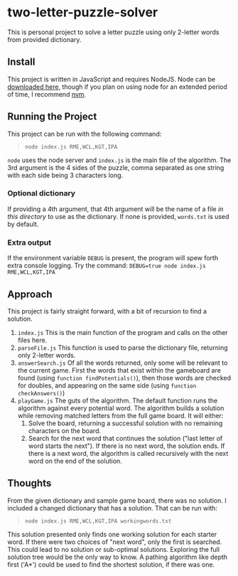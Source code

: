# two-letter-puzzle-solver

This is personal project to solve a letter puzzle using only 2-letter words from provided dictionary.

## Install

This project is written in JavaScript and requires NodeJS. Node can be [downloaded here](https://nodejs.org/en/download/), though if you plan on using node for an extended period of time, I recommend [nvm](https://github.com/nvm-sh/nvm).

## Running the Project

This project can be run with the following command:

> `node index.js RME,WCL,KGT,IPA`

`node` uses the node server and `index.js` is the main file of the algorithm. The 3rd argument is the 4 sides of the puzzle, comma separated as one string with each side being 3 characters long.

### Optional dictionary

If providing a 4th argument, that 4th argument will be the name of a file _in this directory_ to use as the dictionary. If none is provided, `words.txt` is used by default.

### Extra output

If the environment variable `DEBUG` is present, the program will spew forth extra console logging. Try the command: `DEBUG=true node index.js RME,WCL,KGT,IPA`

## Approach

This project is fairly straight forward, with a bit of recursion to find a solution.

1. `index.js` This is the main function of the program and calls on the other files here.
1. `parseFile.js` This function is used to parse the dictionary file, returning only 2-letter words.
1. `answerSearch.js` Of all the words returned, only some will be relevant to the current game. First the words that exist within the gameboard are found (using `function findPotentials()`), then those words are checked for doubles, and appearing on the same side (using `function checkAnswers()`)
1. `playGame.js` The guts of the algorithm. The default function runs the algorithm against every potential word. The algorithm builds a solution while removing matched letters from the full game board. It will either:
     1. Solve the board, returning a successful solution with no remaining characters on the board.
     1. Search for the next word that continues the solution ("last letter of word starts the next"). If there is no next word, the solution ends. If there is a next word, the algorithm is called recursively with the next word on the end of the solution.

## Thoughts

From the given dictionary and sample game board, there was no solution. I included a changed dictionary that has a solution. That can be run with:

> `node index.js RME,WCL,KGT,IPA workingwords.txt`

This solution presented only finds one working solution for each starter word. If there were two choices of "next word", only the first is searched. This could lead to no solution or sub-optimal solutions. Exploring the full solution tree would be the only way to know. A pathing algorithm like depth first ('A\*') could be used to find the shortest solution, if there was one.
